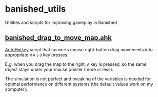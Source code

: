# banished_utils
Utilities and scripts for improving gameplay in Banished

## [banished_drag_to_move_map.ahk](banished_drag_to_move_map.ahk)
[AutoHotkey](http://en.wikipedia.org/wiki/AutoHotkey) script that converts mouse right-button drag movements into appropriate `W` `A` `S` `D` key presses.

E.g. when you drag the map to the right, `A` key is pressed, so the same object stays under your mouse pointer (more or less).

The simulation is not perfect and tweaking of the variables is needed for optimal performance on different systems (the default values work on my computer).
